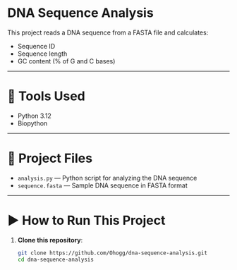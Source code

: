  # DNA Sequence Analysis

This project reads a DNA sequence from a FASTA file and calculates:

- Sequence ID
- Sequence length
- GC content (% of G and C bases)

---

# 🧰 Tools Used

- Python 3.12
- Biopython 

---

# 📁 Project Files

- `analysis.py` — Python script for analyzing the DNA sequence
- `sequence.fasta` — Sample DNA sequence in FASTA format

---

# ▶️ How to Run This Project

1. **Clone this repository**:
   ```bash
   git clone https://github.com/Ohogg/dna-sequence-analysis.git
   cd dna-sequence-analysis

